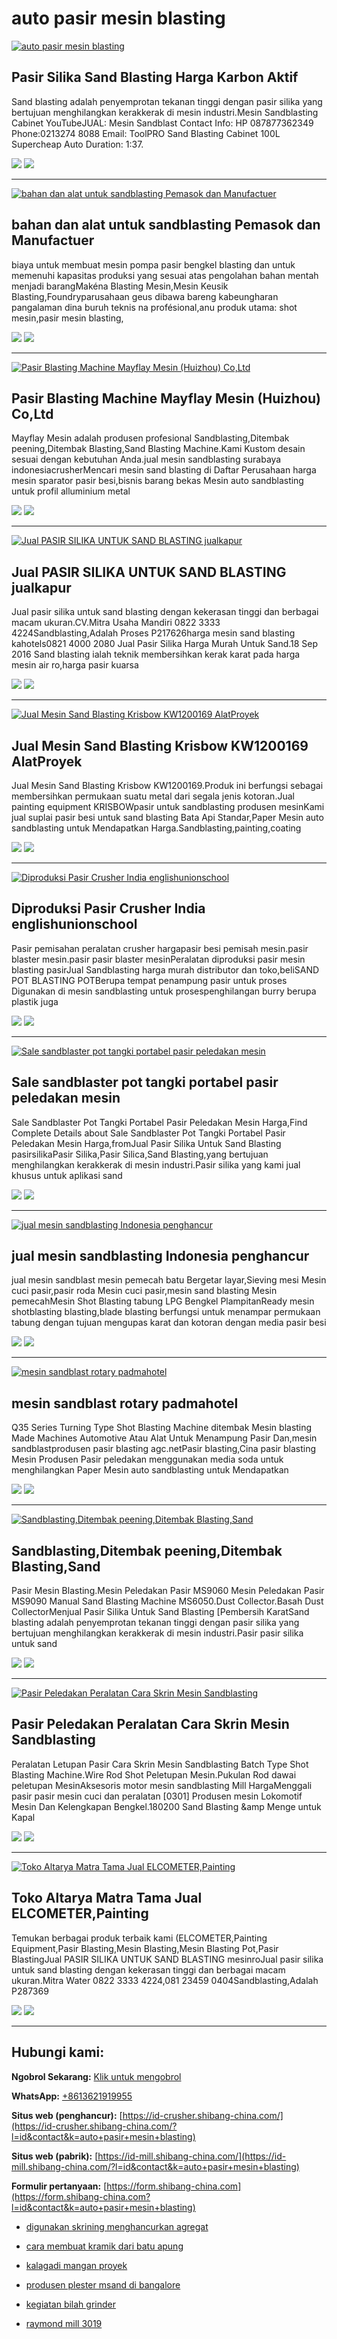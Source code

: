 # auto pasir mesin blasting

<a href="https://swt.shibang-china.com/?l=id&img&k=auto+pasir+mesin+blasting" target="_blank">![auto pasir mesin blasting](http://static.shibang-china.com/all-800x300/859.jpg)</a>

## Pasir Silika Sand Blasting Harga Karbon Aktif
Sand blasting adalah penyemprotan tekanan tinggi dengan pasir silika yang bertujuan menghilangkan kerakkerak di mesin industri.Mesin Sandblasting Cabinet YouTubeJUAL: Mesin Sandblast Contact Info: HP 087877362349 Phone:0213274 8088 Email: ToolPRO Sand Blasting Cabinet 100L Supercheap Auto Duration: 1:37.


<a href="https://whatsapp.shibangsoft.com/WhatsApp.php" target="_blank" title="WhatsApp">![](http://static.shibang-china.com/icon/whatsapp.png)</a> <a href="https://swt.shibang-china.com/?l=id&icon&k=auto+pasir+mesin+blasting" target="_blank">![](http://static.shibang-china.com/icon/chat-id.png)</a>

---

<a href="https://swt.shibang-china.com/?l=id&img&k=auto+pasir+mesin+blasting" target="_blank">![bahan dan alat untuk sandblasting Pemasok dan Manufactuer](http://static.shibang-china.com/all-800x300/364.jpg)</a>

## bahan dan alat untuk sandblasting Pemasok dan Manufactuer
biaya untuk membuat mesin pompa pasir bengkel blasting dan untuk memenuhi kapasitas produksi yang sesuai atas pengolahan bahan mentah menjadi barangMakéna Blasting Mesin,Mesin Keusik Blasting,Foundryparusahaan geus dibawa bareng kabeungharan pangalaman dina buruh teknis na profésional,anu produk utama: shot mesin,pasir mesin blasting,


<a href="https://whatsapp.shibangsoft.com/WhatsApp.php" target="_blank" title="WhatsApp">![](http://static.shibang-china.com/icon/whatsapp.png)</a> <a href="https://swt.shibang-china.com/?l=id&icon&k=auto+pasir+mesin+blasting" target="_blank">![](http://static.shibang-china.com/icon/chat-id.png)</a>

---

<a href="https://swt.shibang-china.com/?l=id&img&k=auto+pasir+mesin+blasting" target="_blank">![Pasir Blasting Machine Mayflay Mesin (Huizhou) Co,Ltd](http://static.shibang-china.com/all-800x300/1192.jpg)</a>

## Pasir Blasting Machine Mayflay Mesin (Huizhou) Co,Ltd
Mayflay Mesin adalah produsen profesional Sandblasting,Ditembak peening,Ditembak Blasting,Sand Blasting Machine.Kami Kustom desain sesuai dengan kebutuhan Anda.jual mesin sandblasting surabaya indonesiacrusherMencari mesin sand blasting di Daftar Perusahaan harga mesin sparator pasir besi,bisnis barang bekas Mesin auto sandblasting untuk profil alluminium metal


<a href="https://whatsapp.shibangsoft.com/WhatsApp.php" target="_blank" title="WhatsApp">![](http://static.shibang-china.com/icon/whatsapp.png)</a> <a href="https://swt.shibang-china.com/?l=id&icon&k=auto+pasir+mesin+blasting" target="_blank">![](http://static.shibang-china.com/icon/chat-id.png)</a>

---

<a href="https://swt.shibang-china.com/?l=id&img&k=auto+pasir+mesin+blasting" target="_blank">![Jual PASIR SILIKA UNTUK SAND BLASTING jualkapur](http://static.shibang-china.com/all-800x300/1231.jpg)</a>

## Jual PASIR SILIKA UNTUK SAND BLASTING jualkapur
Jual pasir silika untuk sand blasting dengan kekerasan tinggi dan berbagai macam ukuran.CV.Mitra Usaha Mandiri 0822 3333 4224Sandblasting,Adalah Proses P217626harga mesin sand blasting kahotels0821 4000 2080 Jual Pasir Silika Harga Murah Untuk Sand.18 Sep 2016 Sand blasting ialah teknik membersihkan kerak karat pada harga mesin air ro,harga pasir kuarsa


<a href="https://whatsapp.shibangsoft.com/WhatsApp.php" target="_blank" title="WhatsApp">![](http://static.shibang-china.com/icon/whatsapp.png)</a> <a href="https://swt.shibang-china.com/?l=id&icon&k=auto+pasir+mesin+blasting" target="_blank">![](http://static.shibang-china.com/icon/chat-id.png)</a>

---

<a href="https://swt.shibang-china.com/?l=id&img&k=auto+pasir+mesin+blasting" target="_blank">![Jual Mesin Sand Blasting Krisbow KW1200169 AlatProyek](http://static.shibang-china.com/all-800x300/691.jpg)</a>

## Jual Mesin Sand Blasting Krisbow KW1200169 AlatProyek
Jual Mesin Sand Blasting Krisbow KW1200169.Produk ini berfungsi sebagai membersihkan permukaan suatu metal dari segala jenis kotoran.Jual painting equipment KRISBOWpasir untuk sandblasting produsen mesinKami jual suplai pasir besi untuk sand blasting Bata Api Standar,Paper Mesin auto sandblasting untuk Mendapatkan Harga.Sandblasting,painting,coating


<a href="https://whatsapp.shibangsoft.com/WhatsApp.php" target="_blank" title="WhatsApp">![](http://static.shibang-china.com/icon/whatsapp.png)</a> <a href="https://swt.shibang-china.com/?l=id&icon&k=auto+pasir+mesin+blasting" target="_blank">![](http://static.shibang-china.com/icon/chat-id.png)</a>

---

<a href="https://swt.shibang-china.com/?l=id&img&k=auto+pasir+mesin+blasting" target="_blank">![Diproduksi Pasir Crusher India englishunionschool](http://static.shibang-china.com/all-800x300/865.jpg)</a>

## Diproduksi Pasir Crusher India englishunionschool
Pasir pemisahan peralatan crusher hargapasir besi pemisah mesin.pasir blaster mesin.pasir pasir blaster mesinPeralatan diproduksi pasir mesin blasting pasirJual Sandblasting harga murah distributor dan toko,beliSAND POT BLASTING POTBerupa tempat penampung pasir untuk proses Digunakan di mesin sandblasting untuk prosespenghilangan burry berupa plastik juga


<a href="https://whatsapp.shibangsoft.com/WhatsApp.php" target="_blank" title="WhatsApp">![](http://static.shibang-china.com/icon/whatsapp.png)</a> <a href="https://swt.shibang-china.com/?l=id&icon&k=auto+pasir+mesin+blasting" target="_blank">![](http://static.shibang-china.com/icon/chat-id.png)</a>

---

<a href="https://swt.shibang-china.com/?l=id&img&k=auto+pasir+mesin+blasting" target="_blank">![Sale sandblaster pot tangki portabel pasir peledakan mesin](http://static.shibang-china.com/all-800x300/931.jpg)</a>

## Sale sandblaster pot tangki portabel pasir peledakan mesin
Sale Sandblaster Pot Tangki Portabel Pasir Peledakan Mesin Harga,Find Complete Details about Sale Sandblaster Pot Tangki Portabel Pasir Peledakan Mesin Harga,fromJual Pasir Silika Untuk Sand Blasting pasirsilikaPasir Silika,Pasir Silica,Sand Blasting,yang bertujuan menghilangkan kerakkerak di mesin industri.Pasir silika yang kami jual khusus untuk aplikasi sand


<a href="https://whatsapp.shibangsoft.com/WhatsApp.php" target="_blank" title="WhatsApp">![](http://static.shibang-china.com/icon/whatsapp.png)</a> <a href="https://swt.shibang-china.com/?l=id&icon&k=auto+pasir+mesin+blasting" target="_blank">![](http://static.shibang-china.com/icon/chat-id.png)</a>

---

<a href="https://swt.shibang-china.com/?l=id&img&k=auto+pasir+mesin+blasting" target="_blank">![jual mesin sandblasting Indonesia penghancur](http://static.shibang-china.com/all-800x300/666.jpg)</a>

## jual mesin sandblasting Indonesia penghancur
jual mesin sandblast mesin pemecah batu ﻿Bergetar layar,Sieving mesi ﻿Mesin cuci pasir,pasir roda ﻿Mesin cuci pasir,mesin sand blasting Mesin pemecahMesin Shot Blasting tabung LPG Bengkel PlampitanReady mesin shotblasting blasting,blade blasting berfungsi untuk menampar permukaan tabung dengan tujuan mengupas karat dan kotoran dengan media pasir besi


<a href="https://whatsapp.shibangsoft.com/WhatsApp.php" target="_blank" title="WhatsApp">![](http://static.shibang-china.com/icon/whatsapp.png)</a> <a href="https://swt.shibang-china.com/?l=id&icon&k=auto+pasir+mesin+blasting" target="_blank">![](http://static.shibang-china.com/icon/chat-id.png)</a>

---

<a href="https://swt.shibang-china.com/?l=id&img&k=auto+pasir+mesin+blasting" target="_blank">![mesin sandblast rotary padmahotel](http://static.shibang-china.com/all-800x300/1260.jpg)</a>

## mesin sandblast rotary padmahotel
Q35 Series Turning Type Shot Blasting Machine ditembak Mesin blasting Made Machines Automotive Atau Alat Untuk Menampung Pasir Dan,mesin sandblastprodusen pasir blasting agc.netPasir blasting,Cina pasir blasting Mesin Produsen Pasir peledakan menggunakan media soda untuk menghilangkan Paper Mesin auto sandblasting untuk Mendapatkan


<a href="https://whatsapp.shibangsoft.com/WhatsApp.php" target="_blank" title="WhatsApp">![](http://static.shibang-china.com/icon/whatsapp.png)</a> <a href="https://swt.shibang-china.com/?l=id&icon&k=auto+pasir+mesin+blasting" target="_blank">![](http://static.shibang-china.com/icon/chat-id.png)</a>

---

<a href="https://swt.shibang-china.com/?l=id&img&k=auto+pasir+mesin+blasting" target="_blank">![Sandblasting,Ditembak peening,Ditembak Blasting,Sand](http://static.shibang-china.com/all-800x300/1013.jpg)</a>

## Sandblasting,Ditembak peening,Ditembak Blasting,Sand
Pasir Mesin Blasting.Mesin Peledakan Pasir MS9060 Mesin Peledakan Pasir MS9090 Manual Sand Blasting Machine MS6050.Dust Collector.Basah Dust CollectorMenjual Pasir Silika Untuk Sand Blasting [Pembersih KaratSand blasting adalah penyemprotan tekanan tinggi dengan pasir silika yang bertujuan menghilangkan kerakkerak di mesin industri.Pasir pasir silika untuk sand


<a href="https://whatsapp.shibangsoft.com/WhatsApp.php" target="_blank" title="WhatsApp">![](http://static.shibang-china.com/icon/whatsapp.png)</a> <a href="https://swt.shibang-china.com/?l=id&icon&k=auto+pasir+mesin+blasting" target="_blank">![](http://static.shibang-china.com/icon/chat-id.png)</a>

---

<a href="https://swt.shibang-china.com/?l=id&img&k=auto+pasir+mesin+blasting" target="_blank">![Pasir Peledakan Peralatan Cara Skrin Mesin Sandblasting](http://static.shibang-china.com/all-800x300/373.jpg)</a>

## Pasir Peledakan Peralatan Cara Skrin Mesin Sandblasting
Peralatan Letupan Pasir Cara Skrin Mesin Sandblasting Batch Type Shot Blasting Machine.Wire Rod Shot Peletupan Mesin.Pukulan Rod dawai peletupan MesinAksesoris motor mesin sandblasting Mill HargaMenggali pasir pasir mesin cuci dan peralatan [0301] Produsen mesin Lokomotif Mesin Dan Kelengkapan Bengkel.180200 Sand Blasting &amp Menge untuk Kapal


<a href="https://whatsapp.shibangsoft.com/WhatsApp.php" target="_blank" title="WhatsApp">![](http://static.shibang-china.com/icon/whatsapp.png)</a> <a href="https://swt.shibang-china.com/?l=id&icon&k=auto+pasir+mesin+blasting" target="_blank">![](http://static.shibang-china.com/icon/chat-id.png)</a>

---

<a href="https://swt.shibang-china.com/?l=id&img&k=auto+pasir+mesin+blasting" target="_blank">![Toko Altarya Matra Tama Jual ELCOMETER,Painting](http://static.shibang-china.com/all-800x300/1136.jpg)</a>

## Toko Altarya Matra Tama Jual ELCOMETER,Painting
Temukan berbagai produk terbaik kami (ELCOMETER,Painting Equipment,Pasir Blasting,Mesin Blasting,Mesin Blasting Pot,Pasir BlastingJual PASIR SILIKA UNTUK SAND BLASTING mesinroJual pasir silika untuk sand blasting dengan kekerasan tinggi dan berbagai macam ukuran.Mitra Water 0822 3333 4224,081 23459 0404Sandblasting,Adalah P287369


<a href="https://whatsapp.shibangsoft.com/WhatsApp.php" target="_blank" title="WhatsApp">![](http://static.shibang-china.com/icon/whatsapp.png)</a> <a href="https://swt.shibang-china.com/?l=id&icon&k=auto+pasir+mesin+blasting" target="_blank">![](http://static.shibang-china.com/icon/chat-id.png)</a>

---
## Hubungi kami:

**Ngobrol Sekarang:** [Klik untuk mengobrol](https://swt.shibang-china.com?l=id&contact&k=auto+pasir+mesin+blasting)

**WhatsApp:**  [+8613621919955](https://whatsapp.shibangsoft.com/WhatsApp.php)

**Situs web (penghancur):** [https://id-crusher.shibang-china.com/](https://id-crusher.shibang-china.com/?l=id&contact&k=auto+pasir+mesin+blasting)

**Situs web (pabrik):** [https://id-mill.shibang-china.com/](https://id-mill.shibang-china.com/?l=id&contact&k=auto+pasir+mesin+blasting)

**Formulir pertanyaan:** [https://form.shibang-china.com](https://form.shibang-china.com?l=id&contact&k=auto+pasir+mesin+blasting)

* [digunakan skrining menghancurkan agregat](../30/digunakan%20skrining%20menghancurkan%20agregat.md)

* [cara membuat kramik dari batu apung](../23/cara%20membuat%20kramik%20dari%20batu%20apung.md)

* [kalagadi mangan proyek](../25/kalagadi%20mangan%20proyek.md)

* [produsen plester msand di bangalore](../20/produsen%20plester%20msand%20di%20bangalore.md)

* [kegiatan bilah grinder](../29/kegiatan%20bilah%20grinder.md)

* [raymond mill 3019](../28/raymond%20mill%203019.md)